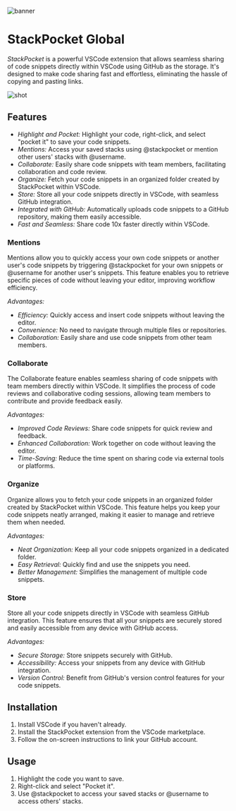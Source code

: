 
![banner](https://stackpocket.vercel.app/shot.png)

# StackPocket Global

*StackPocket* is a powerful VSCode extension that allows seamless sharing of code snippets directly within VSCode using GitHub as the storage. It's designed to make code sharing fast and effortless, eliminating the hassle of copying and pasting links.

![shot](https://stackpocket.vercel.app/arc.png)

## Features

- *Highlight and Pocket:* Highlight your code, right-click, and select "pocket it" to save your code snippets.
- *Mentions:* Access your saved stacks using @stackpocket or mention other users' stacks with @username.
- *Collaborate:* Easily share code snippets with team members, facilitating collaboration and code review.
- *Organize:* Fetch your code snippets in an organized folder created by StackPocket within VSCode.
- *Store:* Store all your code snippets directly in VSCode, with seamless GitHub integration.
- *Integrated with GitHub:* Automatically uploads code snippets to a GitHub repository, making them easily accessible.
- *Fast and Seamless:* Share code 10x faster directly within VSCode.

### Mentions

Mentions allow you to quickly access your own code snippets or another user's code snippets by triggering @stackpocket for your own snippets or @username for another user's snippets. This feature enables you to retrieve specific pieces of code without leaving your editor, improving workflow efficiency.

*Advantages:*

- *Efficiency:* Quickly access and insert code snippets without leaving the editor.
- *Convenience:* No need to navigate through multiple files or repositories.
- *Collaboration:* Easily share and use code snippets from other team members.

### Collaborate

The Collaborate feature enables seamless sharing of code snippets with team members directly within VSCode. It simplifies the process of code reviews and collaborative coding sessions, allowing team members to contribute and provide feedback easily.

*Advantages:*

- *Improved Code Reviews:* Share code snippets for quick review and feedback.
- *Enhanced Collaboration:* Work together on code without leaving the editor.
- *Time-Saving:* Reduce the time spent on sharing code via external tools or platforms.

### Organize

Organize allows you to fetch your code snippets in an organized folder created by StackPocket within VSCode. This feature helps you keep your code snippets neatly arranged, making it easier to manage and retrieve them when needed.

*Advantages:*

- *Neat Organization:* Keep all your code snippets organized in a dedicated folder.
- *Easy Retrieval:* Quickly find and use the snippets you need.
- *Better Management:* Simplifies the management of multiple code snippets.

### Store

Store all your code snippets directly in VSCode with seamless GitHub integration. This feature ensures that all your snippets are securely stored and easily accessible from any device with GitHub access.

*Advantages:*

- *Secure Storage:* Store snippets securely with GitHub.
- *Accessibility:* Access your snippets from any device with GitHub integration.
- *Version Control:* Benefit from GitHub's version control features for your code snippets.

## Installation

1. Install VSCode if you haven't already.
2. Install the StackPocket extension from the VSCode marketplace.
3. Follow the on-screen instructions to link your GitHub account.

## Usage

1. Highlight the code you want to save.
2. Right-click and select "Pocket it".
3. Use @stackpocket to access your saved stacks or @username to access others' stacks.

